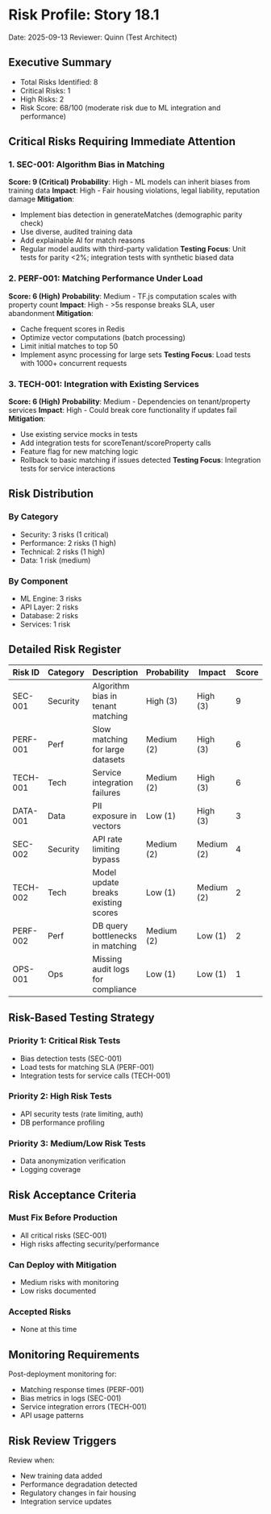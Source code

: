 # Risk Profile: Story 18.1

Date: 2025-09-13
Reviewer: Quinn (Test Architect)

## Executive Summary

- Total Risks Identified: 8
- Critical Risks: 1
- High Risks: 2
- Risk Score: 68/100 (moderate risk due to ML integration and performance)

## Critical Risks Requiring Immediate Attention

### 1. SEC-001: Algorithm Bias in Matching

**Score: 9 (Critical)**
**Probability**: High - ML models can inherit biases from training data
**Impact**: High - Fair housing violations, legal liability, reputation damage
**Mitigation**:

- Implement bias detection in generateMatches (demographic parity check)
- Use diverse, audited training data
- Add explainable AI for match reasons
- Regular model audits with third-party validation
**Testing Focus**: Unit tests for parity <2%; integration tests with synthetic biased data

### 2. PERF-001: Matching Performance Under Load

**Score: 6 (High)**
**Probability**: Medium - TF.js computation scales with property count
**Impact**: High - >5s response breaks SLA, user abandonment
**Mitigation**:

- Cache frequent scores in Redis
- Optimize vector computations (batch processing)
- Limit initial matches to top 50
- Implement async processing for large sets
**Testing Focus**: Load tests with 1000+ concurrent requests

### 3. TECH-001: Integration with Existing Services

**Score: 6 (High)**
**Probability**: Medium - Dependencies on tenant/property services
**Impact**: High - Could break core functionality if updates fail
**Mitigation**:

- Use existing service mocks in tests
- Add integration tests for scoreTenant/scoreProperty calls
- Feature flag for new matching logic
- Rollback to basic matching if issues detected
**Testing Focus**: Integration tests for service interactions

## Risk Distribution

### By Category

- Security: 3 risks (1 critical)
- Performance: 2 risks (1 high)
- Technical: 2 risks (1 high)
- Data: 1 risk (medium)

### By Component

- ML Engine: 3 risks
- API Layer: 2 risks
- Database: 2 risks
- Services: 1 risk

## Detailed Risk Register

| Risk ID   | Category | Description                          | Probability | Impact | Score | Priority |
|-----------|----------|--------------------------------------|-------------|--------|-------|----------|
| SEC-001   | Security | Algorithm bias in tenant matching    | High (3)    | High (3) | 9     | Critical |
| PERF-001  | Perf     | Slow matching for large datasets     | Medium (2)  | High (3) | 6     | High     |
| TECH-001  | Tech     | Service integration failures         | Medium (2)  | High (3) | 6     | High     |
| DATA-001  | Data     | PII exposure in vectors              | Low (1)     | High (3) | 3     | Low      |
| SEC-002   | Security | API rate limiting bypass             | Medium (2)  | Medium (2)| 4    | Medium   |
| TECH-002  | Tech     | Model update breaks existing scores  | Low (1)     | Medium (2)| 2    | Low      |
| PERF-002  | Perf     | DB query bottlenecks in matching     | Medium (2)  | Low (1)  | 2     | Low      |
| OPS-001   | Ops      | Missing audit logs for compliance    | Low (1)     | Low (1)  | 1     | Minimal  |

## Risk-Based Testing Strategy

### Priority 1: Critical Risk Tests

- Bias detection tests (SEC-001)
- Load tests for matching SLA (PERF-001)
- Integration tests for service calls (TECH-001)

### Priority 2: High Risk Tests

- API security tests (rate limiting, auth)
- DB performance profiling

### Priority 3: Medium/Low Risk Tests

- Data anonymization verification
- Logging coverage

## Risk Acceptance Criteria

### Must Fix Before Production

- All critical risks (SEC-001)
- High risks affecting security/performance

### Can Deploy with Mitigation

- Medium risks with monitoring
- Low risks documented

### Accepted Risks

- None at this time

## Monitoring Requirements

Post-deployment monitoring for:

- Matching response times (PERF-001)
- Bias metrics in logs (SEC-001)
- Service integration errors (TECH-001)
- API usage patterns

## Risk Review Triggers

Review when:

- New training data added
- Performance degradation detected
- Regulatory changes in fair housing
- Integration service updates